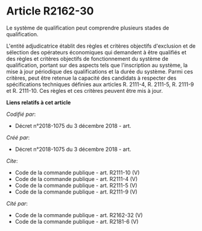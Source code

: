 # Article R2162-30

Le système de qualification peut comprendre plusieurs stades de qualification. 

L'entité adjudicatrice établit des règles et critères objectifs d'exclusion et de sélection des opérateurs économiques qui
demandent à être qualifiés et des règles et critères objectifs de fonctionnement du système de qualification, portant sur des
aspects tels que l'inscription au système, la mise à jour périodique des qualifications et la durée du système. Parmi ces
critères, peut être retenue la capacité des candidats à respecter des spécifications techniques définies aux articles R.
2111-4, R. 2111-5, R. 2111-9 et R. 2111-10. Ces règles et ces critères peuvent être mis à jour.

**Liens relatifs à cet article**

_Codifié par_:

  - Décret n°2018-1075 du 3 décembre 2018 - art.

_Créé par_:

  - Décret n°2018-1075 du 3 décembre 2018 - art.

_Cite_:

  - Code de la commande publique - art. R2111-10 (V)
  - Code de la commande publique - art. R2111-4 (V)
  - Code de la commande publique - art. R2111-5 (V)
  - Code de la commande publique - art. R2111-9 (V)

_Cité par_:

  - Code de la commande publique - art. R2162-32 (V)
  - Code de la commande publique - art. R2181-6 (V)
